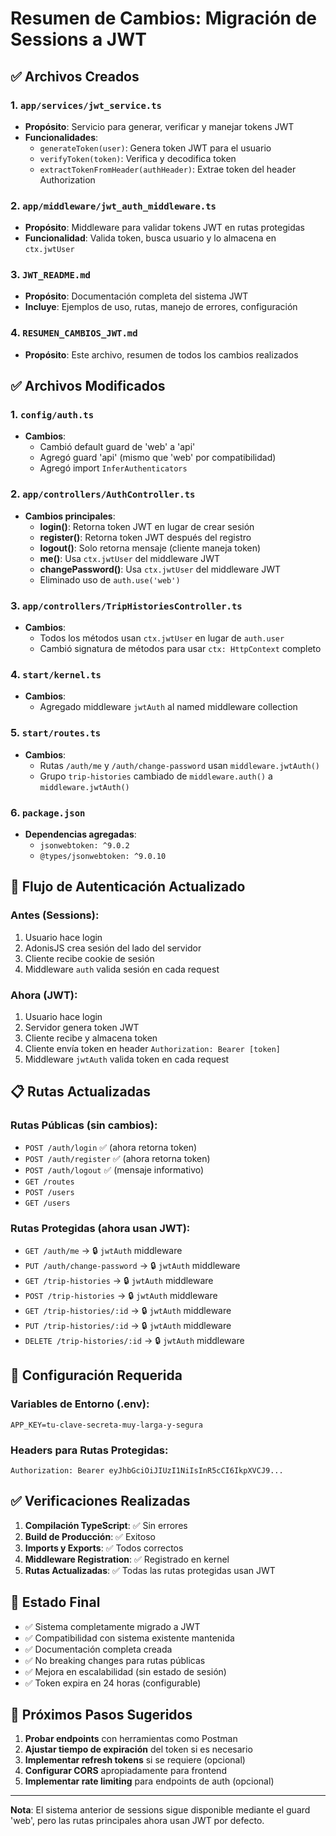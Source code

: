 # Resumen de Cambios: Migración de Sessions a JWT

## ✅ Archivos Creados

### 1. `app/services/jwt_service.ts`
- **Propósito**: Servicio para generar, verificar y manejar tokens JWT
- **Funcionalidades**:
  - `generateToken(user)`: Genera token JWT para el usuario
  - `verifyToken(token)`: Verifica y decodifica token
  - `extractTokenFromHeader(authHeader)`: Extrae token del header Authorization

### 2. `app/middleware/jwt_auth_middleware.ts`
- **Propósito**: Middleware para validar tokens JWT en rutas protegidas
- **Funcionalidad**: Valida token, busca usuario y lo almacena en `ctx.jwtUser`

### 3. `JWT_README.md`
- **Propósito**: Documentación completa del sistema JWT
- **Incluye**: Ejemplos de uso, rutas, manejo de errores, configuración

### 4. `RESUMEN_CAMBIOS_JWT.md`
- **Propósito**: Este archivo, resumen de todos los cambios realizados

## ✅ Archivos Modificados

### 1. `config/auth.ts`
- **Cambios**:
  - Cambió default guard de 'web' a 'api'
  - Agregó guard 'api' (mismo que 'web' por compatibilidad)
  - Agregó import `InferAuthenticators`

### 2. `app/controllers/AuthController.ts`
- **Cambios principales**:
  - **login()**: Retorna token JWT en lugar de crear sesión
  - **register()**: Retorna token JWT después del registro
  - **logout()**: Solo retorna mensaje (cliente maneja token)
  - **me()**: Usa `ctx.jwtUser` del middleware JWT
  - **changePassword()**: Usa `ctx.jwtUser` del middleware JWT
  - Eliminado uso de `auth.use('web')`

### 3. `app/controllers/TripHistoriesController.ts`
- **Cambios**:
  - Todos los métodos usan `ctx.jwtUser` en lugar de `auth.user`
  - Cambió signatura de métodos para usar `ctx: HttpContext` completo

### 4. `start/kernel.ts`
- **Cambios**:
  - Agregado middleware `jwtAuth` al named middleware collection

### 5. `start/routes.ts`
- **Cambios**:
  - Rutas `/auth/me` y `/auth/change-password` usan `middleware.jwtAuth()`
  - Grupo `trip-histories` cambiado de `middleware.auth()` a `middleware.jwtAuth()`

### 6. `package.json`
- **Dependencias agregadas**:
  - `jsonwebtoken: ^9.0.2`
  - `@types/jsonwebtoken: ^9.0.10`

## 🔄 Flujo de Autenticación Actualizado

### Antes (Sessions):
1. Usuario hace login
2. AdonisJS crea sesión del lado del servidor
3. Cliente recibe cookie de sesión
4. Middleware `auth` valida sesión en cada request

### Ahora (JWT):
1. Usuario hace login
2. Servidor genera token JWT
3. Cliente recibe y almacena token
4. Cliente envía token en header `Authorization: Bearer [token]`
5. Middleware `jwtAuth` valida token en cada request

## 📋 Rutas Actualizadas

### Rutas Públicas (sin cambios):
- `POST /auth/login` ✅ (ahora retorna token)
- `POST /auth/register` ✅ (ahora retorna token)
- `POST /auth/logout` ✅ (mensaje informativo)
- `GET /routes`
- `POST /users`
- `GET /users`

### Rutas Protegidas (ahora usan JWT):
- `GET /auth/me` → 🔒 `jwtAuth` middleware
- `PUT /auth/change-password` → 🔒 `jwtAuth` middleware
- `GET /trip-histories` → 🔒 `jwtAuth` middleware
- `POST /trip-histories` → 🔒 `jwtAuth` middleware
- `GET /trip-histories/:id` → 🔒 `jwtAuth` middleware
- `PUT /trip-histories/:id` → 🔒 `jwtAuth` middleware
- `DELETE /trip-histories/:id` → 🔒 `jwtAuth` middleware

## 🔧 Configuración Requerida

### Variables de Entorno (.env):
```env
APP_KEY=tu-clave-secreta-muy-larga-y-segura
```

### Headers para Rutas Protegidas:
```
Authorization: Bearer eyJhbGciOiJIUzI1NiIsInR5cCI6IkpXVCJ9...
```

## ✅ Verificaciones Realizadas

1. **Compilación TypeScript**: ✅ Sin errores
2. **Build de Producción**: ✅ Exitoso
3. **Imports y Exports**: ✅ Todos correctos
4. **Middleware Registration**: ✅ Registrado en kernel
5. **Rutas Actualizadas**: ✅ Todas las rutas protegidas usan JWT

## 🚀 Estado Final

- ✅ Sistema completamente migrado a JWT
- ✅ Compatibilidad con sistema existente mantenida
- ✅ Documentación completa creada
- ✅ No breaking changes para rutas públicas
- ✅ Mejora en escalabilidad (sin estado de sesión)
- ✅ Token expira en 24 horas (configurable)

## 📝 Próximos Pasos Sugeridos

1. **Probar endpoints** con herramientas como Postman
2. **Ajustar tiempo de expiración** del token si es necesario
3. **Implementar refresh tokens** si se requiere (opcional)
4. **Configurar CORS** apropiadamente para frontend
5. **Implementar rate limiting** para endpoints de auth (opcional)

---

**Nota**: El sistema anterior de sessions sigue disponible mediante el guard 'web', pero las rutas principales ahora usan JWT por defecto.
